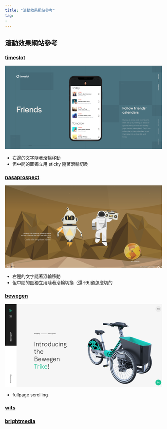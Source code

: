 ```yaml
---
title: "滾動效果網站參考"
tag: 
- 
---
```


##  滾動效果網站參考
### [timeslot](http://www.timeslot.com/)
![](Pasted%20image%2020220518223501.png)
- 右邊的文字隨著滾輪移動
- 但中間的圖獨立用 sticky 隨著滾輪切換

### [nasaprospect](https://nasaprospect.com/)
![](Pasted%20image%2020220518223639.png)
- 右邊的文字隨著滾輪移動
- 但中間的圖獨立用隨著滾輪切換（還不知道怎麼切的


### [bewegen](https://bewegen.com/en)
![](Pasted%20image%2020220518224046.png)
- fullpage scrolling


### [wits](https://wits.agency/en#section5)

### [brightmedia](https://brightmedia.pl/?lang=en&site=technomagic)